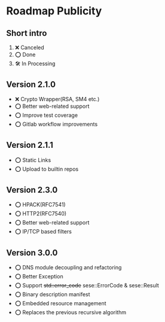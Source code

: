 # Roadmap Publicity

## Short intro

1. ❌ Canceled
2. ⭕️ Done
3. 🛠️ In Processing

## Version 2.1.0

- ❌ Crypto Wrapper(RSA, SM4 etc.)
- ⭕️ Better web-related support
- ⭕️ Improve test coverage
- ⭕️ Gitlab workflow improvements

## Version 2.1.1

- ⭕️ Static Links
- ⭕️ Upload to builtin repos

## Version 2.3.0

- ⭕️ HPACK(RFC7541)
- ⭕️ HTTP2(RFC7540)
- ⭕️ Better web-related support
- ⭕️ IP/TCP based filters

## Version 3.0.0

- ⭕️ DNS module decoupling and refactoring
- ⭕️️ Better Exception
- ⭕️️ Support ~~std::error_code~~ sese::ErrorCode & sese::Result<T>
- ⭕️ Binary description manifest
- ⭕️ Embedded resource management
- ️️⭕️ Replaces the previous recursive algorithm